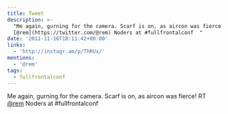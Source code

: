 ```yaml
---
title: Tweet
description: >-
  "Me again, gurning for the camera. Scarf is on, as aircon was fierce! RT
  [@rem](https://twitter.com/@rem) Noders at #fullfrontalconf  "
date: '2011-11-10T18:11:42+00:00'
links:
  - 'http://instagr.am/p/ThRUx/'
mentions:
  - '@rem'
tags:
  - fullfrontalconf
---
```

Me again, gurning for the camera. Scarf is on, as aircon was fierce! RT [@rem](https://twitter.com/@rem) Noders at #fullfrontalconf  
